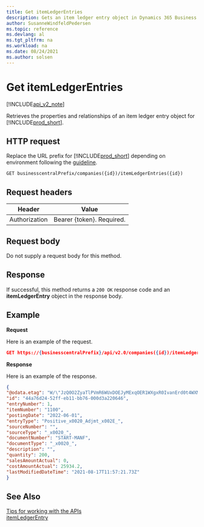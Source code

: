 ```yaml
---
title: Get itemLedgerEntries
description: Gets an item ledger entry object in Dynamics 365 Business Central.
author: SusanneWindfeldPedersen
ms.topic: reference
ms.devlang: al
ms.tgt_pltfrm: na
ms.workload: na
ms.date: 08/24/2021
ms.author: solsen
---
```


<!-- NOTE: This article is an auto-generated stub from the metadata file. -->
<!-- The sections marked with an EDIT_IS_REQUIRED require manual editing. -->
# Get itemLedgerEntries

[!INCLUDE[api_v2_note](../../../includes/api_v2_note.md)]

Retrieves the properties and relationships of an item ledger entry object for [!INCLUDE[prod_short](../../../includes/prod_short.md)].

## HTTP request

Replace the URL prefix for [!INCLUDE[prod_short](../../../includes/prod_short.md)] depending on environment following the [guideline](../../v2.0/endpoints-apis-for-dynamics.md).

```
GET businesscentralPrefix/companies({id})/itemLedgerEntries({id})
```
## Request headers

|Header|Value|
|------|-----|
|Authorization  |Bearer {token}. Required. |

## Request body

Do not supply a request body for this method.

## Response

If successful, this method returns a ```200 OK``` response code and an **itemLedgerEntry** object in the response body.

## Example

**Request**

Here is an example of the request.

```json
GET https://{businesscentralPrefix}/api/v2.0/companies({id})/itemLedgerEntries({id})
```

**Response**

Here is an example of the response.

```json
{
"@odata.etag": "W/\"JzQ0O2ZyaTlPVmR6WUxDOEJyMExqOER1WXgxR0IvanErd0t4WXM0ckpzY20xSkU9MTswMDsn\"",
"id": "44a76d24-52ff-eb11-bb76-000d3a220646",
"entryNumber": 1,
"itemNumber": "1100",
"postingDate": "2022-06-01",
"entryType": "Positive_x0020_Adjmt_x002E_",
"sourceNumber": "",
"sourceType": "_x0020_",
"documentNumber": "START-MANF",
"documentType": "_x0020_",
"description": "",
"quantity": 200,
"salesAmountActual": 0,
"costAmountActual": 25934.2,
"lastModifiedDateTime": "2021-08-17T11:57:21.73Z"
}
```
<!-- END>EDIT_IS_REQUIRED -->
## See Also

[Tips for working with the APIs](/dynamics365/business-central/dev-itpro/developer/devenv-connect-apps-tips)  
[itemLedgerEntry](../resources/dynamics_itemLedgerEntry.md)  
